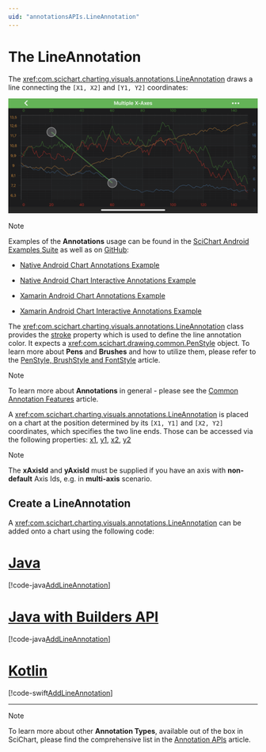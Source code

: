 ```yaml
---
uid: "annotationsAPIs.LineAnnotation"
---
```


# The LineAnnotation
The <xref:com.scichart.charting.visuals.annotations.LineAnnotation> draws a line connecting the `[X1, X2]` and `[Y1, Y2]` coordinates:

![Line Annotation](images/line-annotation.png)

> [!NOTE]
> Examples of the **Annotations** usage can be found in the [SciChart Android Examples Suite](https://www.scichart.com/examples/Android-chart/) as well as on [GitHub](https://github.com/ABTSoftware/SciChart.Android.Examples):
> - [Native Android Chart Annotations Example](https://www.scichart.com/example/android-chart/android-chart-annotations-example/)
> - [Native Android Chart Interactive Annotations Example](https://www.scichart.com/example/android-chart/android-chart-interaction-with-annotations-example/)
>
> - [Xamarin Android Chart Annotations Example](https://www.scichart.com/example/xamarin-chart/xamarin-chart-annotations-example/)
> - [Xamarin Android Chart Interactive Annotations Example](https://www.scichart.com/example/xamarin-chart/xamarin-chart-interaction-with-annotations-example/)

The <xref:com.scichart.charting.visuals.annotations.LineAnnotation> class provides the [stroke](xref:com.scichart.charting.visuals.annotations.LineAnnotationBase.setStroke(com.scichart.drawing.common.PenStyle)) property which is used to define the line annotation color. It expects a <xref:com.scichart.drawing.common.PenStyle> object.
To learn more about **Pens** and **Brushes** and how to utilize them, please refer to the [PenStyle, BrushStyle and FontStyle](xref:stylingAndTheming.PenStyleBrushStyleAndFontStyle) article.

> [!NOTE]
> To learn more about **Annotations** in general - please see the [Common Annotation Features](xref:annotationsAPIs.AnnotationsAPIs#common-annotations-features) article.

A <xref:com.scichart.charting.visuals.annotations.LineAnnotation> is placed on a chart at the position determined by its `[X1, Y1]` and `[X2, Y2]` coordinates, which specifies the two line ends.
Those can be accessed via the following properties: [x1](xref:com.scichart.charting.visuals.annotations.IAnnotation.setX1(java.lang.Comparable)), [y1](xref:com.scichart.charting.visuals.annotations.IAnnotation.setY1(java.lang.Comparable)), [x2](xref:com.scichart.charting.visuals.annotations.IAnnotation.setX2(java.lang.Comparable)), [y2](xref:com.scichart.charting.visuals.annotations.IAnnotation.setY2(java.lang.Comparable))

> [!NOTE]
> The **xAxisId** and **yAxisId** must be supplied if you have an axis with **non-default** Axis Ids, e.g. in **multi-axis** scenario.

## Create a LineAnnotation
A <xref:com.scichart.charting.visuals.annotations.LineAnnotation> can be added onto a chart using the following code:

# [Java](#tab/java)
[!code-java[AddLineAnnotation](../../../samples/sandbox/app/src/main/java/com/scichart/docsandbox/examples/java/annotationsAPIs/LineAnnotationFragment.java#AddLineAnnotation)]
# [Java with Builders API](#tab/javaBuilder)
[!code-java[AddLineAnnotation](../../../samples/sandbox/app/src/main/java/com/scichart/docsandbox/examples/javaBuilder/annotationsAPIs/LineAnnotationFragment.java#AddLineAnnotation)]
# [Kotlin](#tab/kotlin)
[!code-swift[AddLineAnnotation](../../../samples/sandbox/app/src/main/java/com/scichart/docsandbox/examples/kotlin/annotationsAPIs/LineAnnotationFragment.kt#AddLineAnnotation)]
***

> [!NOTE]
> To learn more about other **Annotation Types**, available out of the box in SciChart, please find the comprehensive list in the [Annotation APIs](xref:annotationsAPIs.AnnotationsAPIs) article.